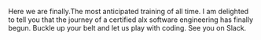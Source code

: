 Here we are finally.The most anticipated training of all time. I am delighted to tell you that the journey of a certified alx software engineering has finally begun. Buckle up your belt and let us play with coding. See you on Slack.
